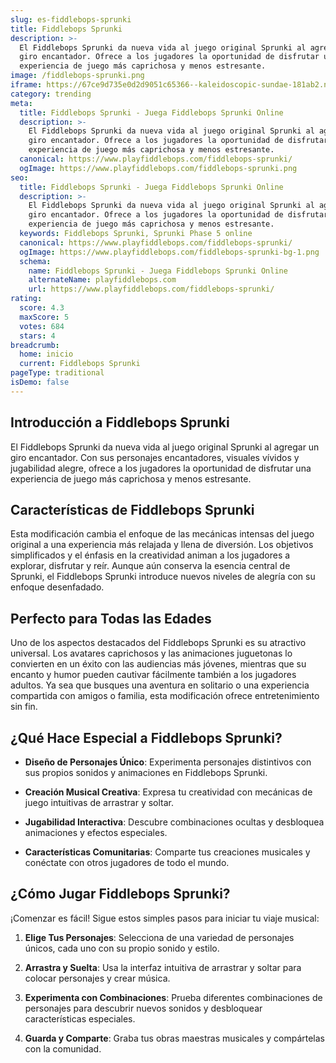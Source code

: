```yaml
---
slug: es-fiddlebops-sprunki
title: Fiddlebops Sprunki
description: >-
  El Fiddlebops Sprunki da nueva vida al juego original Sprunki al agregar un
  giro encantador. Ofrece a los jugadores la oportunidad de disfrutar una
  experiencia de juego más caprichosa y menos estresante.
image: /fiddlebops-sprunki.png
iframe: https://67ce9d735e0d2d9051c65366--kaleidoscopic-sundae-181ab2.netlify.app/
category: trending
meta:
  title: Fiddlebops Sprunki - Juega Fiddlebops Sprunki Online
  description: >-
    El Fiddlebops Sprunki da nueva vida al juego original Sprunki al agregar un
    giro encantador. Ofrece a los jugadores la oportunidad de disfrutar una
    experiencia de juego más caprichosa y menos estresante.
  canonical: https://www.playfiddlebops.com/fiddlebops-sprunki/
  ogImage: https://www.playfiddlebops.com/fiddlebops-sprunki.png
seo:
  title: Fiddlebops Sprunki - Juega Fiddlebops Sprunki Online
  description: >-
    El Fiddlebops Sprunki da nueva vida al juego original Sprunki al agregar un
    giro encantador. Ofrece a los jugadores la oportunidad de disfrutar una
    experiencia de juego más caprichosa y menos estresante.
  keywords: Fiddlebops Sprunki, Sprunki Phase 5 online
  canonical: https://www.playfiddlebops.com/fiddlebops-sprunki/
  ogImage: https://www.playfiddlebops.com/fiddlebops-sprunki-bg-1.png
  schema:
    name: Fiddlebops Sprunki - Juega Fiddlebops Sprunki Online
    alternateName: playfiddlebops.com
    url: https://www.playfiddlebops.com/fiddlebops-sprunki/
rating:
  score: 4.3
  maxScore: 5
  votes: 684
  stars: 4
breadcrumb:
  home: inicio
  current: Fiddlebops Sprunki
pageType: traditional
isDemo: false
---
```


## Introducción a Fiddlebops Sprunki

El Fiddlebops Sprunki da nueva vida al juego original Sprunki al agregar un giro encantador. Con sus personajes encantadores, visuales vívidos y jugabilidad alegre, ofrece a los jugadores la oportunidad de disfrutar una experiencia de juego más caprichosa y menos estresante.

## Características de Fiddlebops Sprunki

Esta modificación cambia el enfoque de las mecánicas intensas del juego original a una experiencia más relajada y llena de diversión. Los objetivos simplificados y el énfasis en la creatividad animan a los jugadores a explorar, disfrutar y reír. Aunque aún conserva la esencia central de Sprunki, el Fiddlebops Sprunki introduce nuevos niveles de alegría con su enfoque desenfadado.

## Perfecto para Todas las Edades

Uno de los aspectos destacados del Fiddlebops Sprunki es su atractivo universal. Los avatares caprichosos y las animaciones juguetonas lo convierten en un éxito con las audiencias más jóvenes, mientras que su encanto y humor pueden cautivar fácilmente también a los jugadores adultos. Ya sea que busques una aventura en solitario o una experiencia compartida con amigos o familia, esta modificación ofrece entretenimiento sin fin.

## ¿Qué Hace Especial a Fiddlebops Sprunki?

- **Diseño de Personajes Único**: Experimenta personajes distintivos con sus propios sonidos y animaciones en Fiddlebops Sprunki.

- **Creación Musical Creativa**: Expresa tu creatividad con mecánicas de juego intuitivas de arrastrar y soltar.

- **Jugabilidad Interactiva**: Descubre combinaciones ocultas y desbloquea animaciones y efectos especiales.

- **Características Comunitarias**: Comparte tus creaciones musicales y conéctate con otros jugadores de todo el mundo.

## ¿Cómo Jugar Fiddlebops Sprunki?

¡Comenzar es fácil! Sigue estos simples pasos para iniciar tu viaje musical:

1. **Elige Tus Personajes**: Selecciona de una variedad de personajes únicos, cada uno con su propio sonido y estilo.

1. **Arrastra y Suelta**: Usa la interfaz intuitiva de arrastrar y soltar para colocar personajes y crear música.

1. **Experimenta con Combinaciones**: Prueba diferentes combinaciones de personajes para descubrir nuevos sonidos y desbloquear características especiales.

1. **Guarda y Comparte**: Graba tus obras maestras musicales y compártelas con la comunidad.